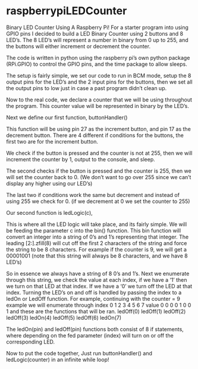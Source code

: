# raspberrypiLEDCounter
Binary LED Counter Using A Raspberry Pi!
For a starter program into using GPIO pins I decided to build a LED Binary Counter using 2 buttons and 8 LED’s. The 8 LED’s will represent a number in binary from 0 up to 255, and the buttons will either increment or decrement the counter.

The code is written in python using the raspberry pi’s own python package (RPi.GPIO) to control the GPIO pins, and the time package to allow sleeps.

The setup is fairly simple, we set our code to run in BCM mode, setup the 8 output pins for the LED’s and the 2 input pins for the buttons, then we set all the output pins to low just in case a past program didn’t clean up.

Now to the real code, we declare a counter that we will be using throughout the program. This counter value will be represented in binary by the LED’s.

Next we define our first function, buttonHandler()

This function will be using pin 27 as the increment button, and pin 17 as the decrement button. There are 4 different if conditions for the buttons, the first two are for the increment button.

We check if the button is pressed and the counter is not at 255, then we will increment the counter by 1, output to the console, and sleep.

The second checks if the button is pressed and the counter is 255, then we will set the counter back to 0. (We don’t want to go over 255 since we can’t display any higher using our LED’s)

The last two if conditions work the same but decrement and instead of using 255 we check for 0. (if we decrement at 0 we set the counter to 255)

Our second function is ledLogic(c),

This is where all the LED logic will take place, and its fairly simple.
We will be feeding the parameter c into the bin() function. This bin function will convert an integer into a string of 0’s and 1’s representing that integer.
The leading [2:].zfill(8) will cut off the first 2 characters of the string and force the string to be 8 characters.
For example if the counter is 9, we will get a 00001001 (note that this string will always be 8 characters, and we have 8 LED’s)

So in essence we always have a string of 8 0’s and 1’s.
Next we enumerate through this string, we check the value at each index, if we have a ‘1’ then we turn on that LED at that index.
If we have a ‘0’ we turn off the LED at that index. Turning the LED’s on and off is handled by passing the index to a ledOn or LedOff function.
For example, continuing with the counter = 9 example we will enumerate through
index
0 1 2 3 4 5 6 7
value
0 0 0 0 1 0 0 1
and these are the functions that will be ran.
ledOff(0)
ledOff(1)
ledOff(2)
ledOff(3)
ledOn(4)
ledOff(5)
ledOff(6)
ledOn(7)

The ledOn(pin) and ledOff(pin) functions both consist of 8 if statements, where depending on the fed parameter (index) will turn on or off the corresponding LED.

Now to put the code together,
Just run buttonHandler() and ledLogic(counter) in an infinite while loop!

